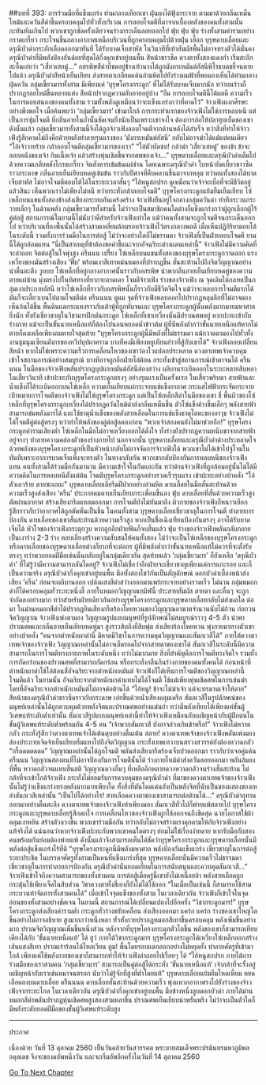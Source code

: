 ##บทที่ 393: การร่วมมือที่แข็งแกร่ง
ท่ามกลางเทือกเขา ฝุ่นผงได้ฟุ้งกระจาย ตามมาด้วยกลิ่นเหม็นไหม้และควันสีดำขึ้นครอบคลุมไปทั่วทั้งบริเวณ
การลอบโจมตีที่มาจากเบื้องหลังของคนทั้งสามนั้นกะทันหันเกินไป พวกเขาถูกซัดครั้งเดียวจนร่างกระเด็นลอยออกไป
ฟุ่บ ฟุ่บ ฟุ่บ
ร่างทั้งสามคำรามอย่างกราดเกรี้ยว กระโจนขึ้นกลางอากาศเหนือบริเวณที่ถูกครอบคลุมไปด้วยฝุ่น
เฮือก
บุรุษดาบเลื่อยและดรุณีบัวดำกระอักเลือดออกมาทันที ได้รับบาดเจ็บสาหัส ในวินาทีที่เท้าสัมผัสพื้นไม่อาจทรงตัวได้มั่นคง
ดรุณีบัวดำที่มีพลังป้องกันด้อยที่สุดได้กึ่งคุกเข่าอยู่บนพื้น สีหน้าขาวซีด ดวงตาทั้งสองแดงก่ำ เริ่มสะอึกสะอื้นเอ่ยว่า “เสี่ยวเฮยตู๋…”
อสรพิษสีดำที่ขดอยู่ข้างเท้านางได้ถูกมังกรเหมันต์อัสนีพิโรธบดขยี้จนตายไปแล้ว
ดรุณีบัวดำสีหน้าเย็นเยียบ ส่งสายตาเกลียดแค้นอำมหิตไปยังร่างผมฟ้าที่พอมองเห็นได้ท่ามกลางฝุ่นควัน
กลุ่มเขี้ยวมารทั้งสาม มีเพียงแค่ ‘บุรุษโครงกระดูก’ ที่ไม่ได้รับบาดเจ็บมากนัก ทว่าบนร่างก็ปรากฏรอยไหม้ขึ้นหลายแห่ง สีหน้าปรากฏความอับอายอยู่บ้าง
“อืม การลอบโจมตีนี้ได้ผลดี ความเร็วในการตอบสนองของคนทั้งสาม รวมทั้งพลังดูเหมือนว่าจะแข็งแกร่งกว่าที่คาดไว้”
จ้าวเฟิงผงกศีรษะอย่างพึงพอใจ
เมื่อค้นพบว่า ‘กลุ่มเขี้ยวมาร’ เข้ามาใกล้ การกระทำแรกของจ้าวเฟิงไม่ใช่การหลบหนี แต่เป็นการซุ่มโจมตี
ที่กลิ่นอายในถ้ำนั้นชัดเจนยิ่งนักเป็นเพราะเขาจงใจ ต้องการล่อให้ปลาฮุบเบ็ดของเขา
ดังนั้นแล้ว กลุ่มเขี้ยวมารทั้งสามนี้จึงได้ถูกจ้าวเฟิงลอบโจมตีจากด้านหลังได้สำเร็จ
ทว่าสิ่งที่ทำให้จ้าวเฟิงรู้สึกคาดไม่ถึงคือด้วยพลังทำลายรุนแรงของ ‘มังกรเหมันต์อัสนี’ กลับไม่อาจฆ่าได้แม้แต่คนเดียว
“ไอ้เจ้าวายร้าย กล้าลอบโจมตีกลุ่มเขี้ยวมารของเรา”
“ไอ้ตัวบัดซบ! กล้าฆ่า ‘เสี่ยวเฮยตู๋’ ของข้า ข้าจะลอกหนังของเจ้า กินเนื้อเจ้า แล้วสร้างหุ่นเชิดขึ้นจากศพของเจ้า...”
บุรุษดาบเลื่อยและดรุณีบัวดำเต็มไปด้วยความเกลียดชังโกรธเกรี้ยว จิตสังหารเข้มข้นแผ่ซ่าน
โดยเฉพาะดรุณีบัวดำ ใบหน้าบิดเบี้ยวขาวซีดราวกระดาษ กลิ่นอายเย็นเยียบหดหู่เข้มข้น ราวกับปีศาจที่คืบคลานขึ้นมาจากหลุม
ทว่าคนทั้งสองได้บาดเจ็บสาหัส ไม่อาจโจมตีตอบโต้ได้ในระยะเวลาสั้นๆ
“ไอ้หนูสกปรก ดูเหมือนว่าเจ้าจะเบื่อที่จะมีชีวิตอยู่แล้วสินะ เห็นพวกเราไม่เพียงไม่หนี ทว่ากระทั่งกล้าลอบโจมตี”
บุรุษโครงกระดูกแย้มยิ้มเย็นเยียบ โซ่เหล็กบนแขนทั้งสองข้างส่งเสียงกระทบกันเคร้งคร้าง
จ้าวเฟิงยืนอยู่ใจกลางกลุ่มควันดำ ท่าทีกระวนกระวายเล็กๆ
ในด้านพลัง กลุ่มเขี้ยวมารทั้งสามนี้ ไม่ว่าจะเป็นสมาชิกคนใดต่างก็แข็งแกร่งกว่าผู้ถูกเลือกผู้ไร้คู่ต่อสู้
สถานการณ์ในยามนี้ไม่นับว่าดีสำหรับจ้าวเฟิงเท่าใด
แม้ว่าคนทั้งสามจะถูกโจมตีจนกระเด็นออกไป ทว่าบริเวณที่ลงพื้นนั้นได้สร้างสามเหลี่ยมล้อมรอบจ้าวเฟิงไว้ตรงกลางพอดี
เมื่อเห็นปฏิกิริยาตอบโต้ในระดับนี้ รวมทั้งการร่วมมือในการต่อสู้ ไม่ว่าจะอย่างใดก็ไม่ธรรมดา
จ้าวเฟิงที่เป็นฝ่ายลอบโจมตี ยามนี้ได้ถูกล้อมแทน
“นี่เป็นสาเหตุที่ข้าต้องขอคำชี้แนะจากอัจฉริยะต่างแดนเหล่านี้”
จ้าวเฟิงไม่มีความคิดที่จะล่าถอย จิตต่อสู้ในใจพุ่งสูง
ครืนนน เปรี้ยง
โซ่เหล็กบนแขนทั้งสองของบุรุษโครงกระดูกวาดออก แรงเหวี่ยงของมันสร้างเสียง ‘ฟึ่บ’ พร้อมเงาสีเทาหม่นหมองที่ปรากฏขึ้น สั่นสะท้านไปถึงจิตวิญญาณอย่างน่าตื่นตะตึง
วูบบบ
โซ่เหล็กที่อยู่กลางอากาศนั้นราวกับอสรพิษ นำพากลิ่นอายเย็นเยียบหดหู่ของความตายแผ่ซ่าน มุ่งตรงไปในทิศทางที่ยากจะคาดเดา โจมตีจ้าวเฟิง
ร่างของจ้าวเฟิง ณ จุดเดิมได้กลายเป็นกลุ่มเงาประกายอัสนี ทว่าโซ่เหล็กที่ราวกับอสรพิษนั้นก็ราวกับมีชีวิตจิตใจ แม้ว่าจะหลบการโจมตีแรกได้ มันก็จะเลี้ยวเบนไปตามโจมตีต่อ
ครืนนนน ตูมม
จุดที่จ้าวเฟิงหลบออกไปปรากฏหลุมลึกที่ไม่อาจมองเห็นก้นได้ขึ้น พื้นดินแตกระแหงราวกับเต้าหู้ที่ถูกทับจนเละ
บุรุษโครงกระดูกผู้นั้นพลังมากมายมหาศาลยิ่งนัก ทั้งยังเชี่ยวชาญในวิชามารฝึกฝนกระดูก โซ่เหล็กที่เขาเหวี่ยงนั้นมีปราณศพอยู่ หากปะทะเข้ากับร่างกาย แม้จะเป็นขั้นนายเหนือแท้ก็ต้องไปนอนหยอดน้ำข้าวต้ม ผู้ที่มีพลังต่ำกว่าขั้นนายเหนือแท้หากไม่ตายก็คงเหลือเพียงลมหายใจสุดท้าย
“บุรุษโครงกระดูกผู้นี้มีพลังที่ไม่ธรรมดา แม้กวาดตามองไปทั่วทั้งงานชุมนุมเซียนมังกรของทวีปบุปผาคราม บางทีคงมีเพียงหยูเทียนฮ่าวที่สู้กับเขาได้”
จ้าวเฟิงลอบเปลี่ยนสีหน้า
หากไม่ใช่เพราะความเร็วการเคลื่อนไหวของเขาว่องไวแปลกประหลาด ดวงตาเทพเจ้าควบคุมเข้าใจสถานการณ์อย่างสมบูรณ์ บางทีอาจถูกอีกฝ่ายไล่ต้อน กระทั่งเข้าสู่สถานการณ์เข้าตาจนได้
ครืนนนน
ในมือของจ้าวเฟิงพลันปรากฏบุปผาเหมันต์อัสนีส่องสว่าง ผลิบานระเบิดออกในระยะหลายสิบหลาในเสี้ยววินาที เข้าปะทะกับบุรุษโครงกระดูกตรงๆ อย่างรุนแรงเป็นครั้งแรก
ในเสี้ยวพริบตา สายฟ้าและน้ำแข็งก็ได้ระเบิดออกบนโซ่เหล็ก ความเย็นเยียบแผ่กระจายแช่แข็งอากาศ กระแสไฟฟ้ากระจัดกระจาย
เป้าหมายการโจมตีของจ้าวเฟิงไม่ใช่บุรุษโครงกระดูก แต่เป็นโซ่เหล็กสีดำในมือของเขา
ชี่
พื้นผิวของโซ่เหล็กที่บุรุษโครงกระดูกเหวี่ยงได้ปรากฏควันไหม้ดำส่งกลิ่นเหม็นขึ้น ตัวโซ่แข็งค้างขึ้นเล็กๆ
พลังสายฟ้าสามารถข่มพลังมารได้ และใช้ธาตุน้ำแข็งของพลังสายเลือดในการแช่แข็งธาตุโลหะของอาวุธ
จ้าวเฟิงไม่ได้โจมตีคู่ต่อสู้ตรงๆ ทว่าทำให้พลังของคู่ต่อสู้ลดลงก่อน
“พวกเจ้าสองคนยังไม่มาช่วยอีก!”
บุรุษโครงกระดูกคำรามเสียงต่ำ โซ่เหล็กในมือไม่อาจเหวี่ยงออกได้ดั่งใจ ทั้งร่างยังปรากฏความหนึบชาจากสายฟ้าอยู่จางๆ ทำลายความคล่องตัวของร่างกายไป
นอกจากนั้น บุรุษดาบเลื่อยและดรุณีบัวดำต่างประหลาดใจ ด้วยพลังของบุรุษโครงกระดูกที่เป็นหัวหน้ากลับไม่อาจจัดการจ้าวเฟิงได้
พวกเขาไม่ได้เข้าไปจู่โจมในทันทีเพราะอาการบาดเจ็บเพิ่งจะทรงตัว ในทางกลับกัน พวกเขากลับป้องกันการหลบหนีของจ้าวเฟิงแทน
คนทั้งสามได้ร่วมมือกันมานาน มีความเข้าใจในกันและกัน
ทว่าด้านจ้าวเฟิงที่ถูกล้อมอยู่นั้นไม่ได้มีความคิดในการหลบหนีตั้งแต่ต้น โจมตีบุรุษโครงกระดูกอย่างรวดเร็วรุนแรง เข้าปะทะอย่างบ้าคลั่ง
“ไอ้ตัวเลวร้าย ตายซะเถอะ”
บุรุษดาบเลื่อยเลียริมฝีปากอย่างอำมหิต ดาบเลื่อยในมือสั่นสะท้านด้วยความเร็วสูงส่งเสียง ‘ครืน’ ประกายคมดาบเย็นเยียบกระเพื่อมขึ้นลง
ฟุ่บ
ดาบเลื่อยที่สั่นด้วยความเร็วสูงตัดผ่านอากาศ สร้างเสียงกรีดแหลมออกมา
การโจมตียังไม่ทันมาถึง ผิวกายของจ้าวเฟิงก็หนาวเยือก รู้สึกราวกับว่าอากาศได้ถูกตัดหั่นเป็นชิ้น
ในคนทั้งสาม บุรุษดาบเลื่อยเชี่ยวชาญในการโจมตี ทำลายการป้องกัน ดาบเลื่อยของเขาสั่นสะท้านด้วยความเร็วสูง หากเป็นชื่อเฉิงเทียนป้องกันตรงๆ อาจได้รับบาดเจ็บได้
หัวใจของจ้าวเฟิงกระตุกวูบ หากถูกอีกฝ่ายฟันก็จบสิ้นแล้ว
ฟุ่บ
ร่างของจ้าวเฟิงพลันกลับกลายเป็นเงาร่าง 2-3 ร่าง หลบเลี่ยงสร้างความสับสนให้คนทั้งสอง
ไม่ว่าจะเป็นโซ่เหล็กของบุรุษโครงกระดูก หรือดาบเลื่อยของบุรุษดาบเลื่อยต่างก็ยากที่จะต่อกร ผู้ที่มีพลังต่ำกว่าขั้นนายเหนือแท้ไม่ควรที่จะตั้งรับตรงๆ
ทว่าพวกยอดฝีมือเช่นนั้นกลับอยู่ในกลุ่มเดียวกัน
สุดท้ายแล้ว ‘กลุ่มเขี้ยวมาร’ ก็ยังเหลือ ‘ดรุณีบัวดำ’ ที่ไม่รู้ว่ามีความสามารถอันใดอยู่? จ้าวเฟิงไม่เชื่อว่าอีกฝ่ายจะเชี่ยวชาญเพียงแค่การแกะรอย
และก็เป็นความจริง
ดรุณีบัวดำกึ่งคุกเข่าอยู่บนพื้น มือทั้งสองไขว้กันเป็นสัญลักษณ์ ดอกบัวดำเบื้องหน้าส่งเสียง ‘ครืน’ ก่อนจะผลิบานออก เปล่งแสงสีดำสว่างออกมาแพร่กระจายอย่างรวดเร็ว
ไม่นาน กลุ่มหมอกดำก็ได้ครอบคลุมทั่วระยะหนึ่งลี้
ภายในหมอกวิญญาณทมิฬนี้ ประสาทสัมผัส สายตา และอื่นๆ จะถูกจำกัดลงอย่างมาก ทว่าสำหรับฝ่ายเดียวกันอย่างบุรุษโครงกระดูกและบุรุษดาบเลื่อยกลับไม่ส่งผลใด
ต่อมา ในม่านหมอกสีดำได้ปรากฏยินเสียงกรีดร้องโหยหวนของวิญญาณอาฆาตจำนวนนับไม่ถ้วน ก่อกวนจิตวิญญาณ
จ้าวเฟิงเพ่งตามอง วิญญาณรูปแบบมนุษย์ที่รูปลักษณ์ไม่สมบูรณ์ราวๆ 4-5 ตัว นำพาปราณศพและกลิ่นอายเย็นเยียบหดหู่มา สูงราวสิบถึงยี่สิบฟุต ส่งเสียงร้องโหยหวน พุ่งกายมาทางตัวเขาอย่างบ้าคลั่ง
“คนจากตำหนักผาดำนี่ มิคาดมีวิชาในการความคุมวิญญาณและสัมภเวสีได้”
ภายใต้ดวงตาเทพเจ้าของจ้าวเฟิง วิญญาณเหล่านั้นไม่อาจเล็ดรอดไปจากสายตาของเขาได้
สัมภเวสีในระดับนี้มีความสามารถในการโจมตีทางกายภาพในระดับหนึ่ง ทว่าไม่มากมาย สิ่งที่สำคัญคือการโจมตีทางจิตใจ รวมทั้งการกัดกร่อนของปราณศพที่สามารถกัดกร่อน หรือกระทั่งกลืนกินร่างกายของคนทั้งคนได้
ก่อนหน้าที่ตำหนักผาดำใช้ไล่ต้อนสี่อัจฉริยะจากตำหนักเหมันต์ จ้าวเฟิงก็ได้เห็นการโจมตีของวิญญาณเหล่านี้โจมตีแล้ว
ในยามนั้น อัจฉริยะจากตำหนักผาดำแทบไม่ได้โจมตี ใช้แต่เพียงหุ่นเชิดศพในการเข่นฆ่า โดยที่อัจฉริยะจากตำหนักเหมันต์ไม่อาจต่อต้านได้
“ไอ้หนู! ข้าจะไม่ฆ่าเจ้า แต่จะทรมานเจ้าให้ตาย”
สีหน้าของดรุณีบัวดำขาวซีดราวกับกระดาษ เอ่ยขึ้นด้วยน้ำเสียงคลุมเครือ
สัมภเวสีในรูปลักษณ์ของมนุษย์เหล่านั้นได้ถูกควบคุมด้วยพลังจิตและปราณศพอย่างแม่นยำ ทว่ามีพลังเทียบได้เพียงแค่ขั้นผู้วิเศษแท้ระดับต่ำเท่านั้น
สัมภเวสีรูปแบบมนุษย์เหล่านี้ทำให้จ้าวเฟิงเหมือนกับเผชิญหน้ากับผู้ฝึกตนในขั้นผู้วิเศษแท้ระดับต่ำพร้อมกัน 4-5 คน
“เจ้าพวกสัมภเวสี บังอาจล่วงเกินข้าหรือ!”
จ้าวเฟิงไม่หวาดกลัว กระทั่งรู้สึกว่าดวงตาเทพเจ้าได้เต้นตุบอย่างตื่นเต้น
สลาย!
ดวงตาเทพเจ้าของจ้าวเฟิงพลันเพ่งมอง ส่องประกายเจิดจ้าเย็นเยียบทิ่มแทงไปถึงจิตวิญญาณ กระทั่งเทพเทวาบนสรวงสวรรค์ยังต้องหวาดกลัว
“กรี้ดดดดดดด”
วิญญาณเหล่านั้นได้ถูกโจมตี พลันส่งเสียงกรีดร้องเจ็บปวดออกมา ราวกับว่าเจอคู่แค้น
ครืนนน
วิญญาณสองตนที่ไม่อาจป้องกันการโจมตีนั้นได้ ร่างกายไหม้ดำส่งควันลอยออกมา พลันล้มลงที่พื้น หวาดกลัวจนแทบสิ้นสติ
วิญญาณดวงอื่นๆ ที่เหลืออีกหลายดวงหวาดกลัวจนร่างสั่นสะท้าน ไม่กล้าที่จะเข้าใกล้จ้าวเฟิง กระทั่งไม่ยอมรับการควบคุมของดรุณีบัวดำ
ที่มาของดวงตาเทพเจ้าของจ้าวเฟิงนั้นไม่รู้ว่าแข็งแกร่งทรงพลังมากมายเพียงใด ทั้งสิ่งที่มันโดดเด่นยังเป็นพลังจิตที่นับเป็นของแสลงของเหล่าสัมภเวสีเหล่านั้น
“เป็นไปได้อย่างไร! สายเลือดดวงตาของเขาสามารถต่อต้านได้...”
ดรุณีบัวดำอุทานออกมาอย่างตื่นตะลึง
ดวงตาเทพเจ้าของจ้าวเฟิงทำเพียงมอง สัมภเวสีทั่วไปก็พ่ายแพ้สลายไป
บุรุษโครงกระดูกและบุรุษดาบเลื่อยรู้สึกตกใจ
การเคลื่อนไหวของจ้าวเฟิงถูกใช้ออกจนถึงขีดสุด ฉวยโอกาสใช้ผ้าคลุมเงาหยิน สร้างตัวลวงขึ้น
พวกเขาร่วมมือกัน ทว่ากลับไม่อาจสร้างแรงคุกคามให้กับจ้าวเฟิงอย่างแท้จริงได้
แน่นอนว่าหากจ้าวเฟิงปะทะกับพวกเขาคนใดตรงๆ ย่อมไม่ใช่เรื่องง่ายดาย หากรับมือกับสองคนพร้อมกันย่อมต้องพ่ายแพ้ ดังนั้นแล้วจึงสามารถเห็นได้ชัดว่าบุรุษโครงกระดูกและบุรุษดาบเลื่อยนั้นมีพลังต่อสู้แข็งแกร่งไร้ที่ติ
“บุรุษโครงกระดูกนี่มีพลังมหาศาล พลังป้องกันแข็งแกร่ง เชี่ยวชาญในการต่อสู้ระยะประชิด ในบรรดาศัตรูทั้งสามเป็นคนที่แข็งแกร่งที่สุด บุรุษดาบเลื่อยนั่นมีความเร็วไม่ธรรมดา เชี่ยวชาญในการทำลายการป้องกัน ดรุณีบัวดำนั่นยอดเยี่ยมในการสนับสนุนและควบคุมสัมภเวสี...”
จ้าวเฟิงเข้าใจถึงความสามารถของทั้งสามคน
การต่อสู้เมื่อครู่นี้เขายังไม่เหนื่อยล้า พลังสายเลือดถูกกระตุ้นใช้เพียงเจ็ดในสิบส่วน วิชาดวงตาทั้งสี่เองก็ยังไม่ได้ใช้ออก
“ในเมื่อเป็นเช่นนี้ ก็สามารถใช้สามกระบวนท่าจัดการทั้งสามคนได้”
เมื่อเข้าใจจุดแข็งของทั้งสาม ในเวลาเดียวกัน จ้าวเฟิงก็เข้าใจในจุดอ่อนของทั้งสามอย่างชัดเจน
ในยามนี้ สถานการณ์ได้เปลี่ยนแปลงไปอีกครั้ง
“วิชากระดูกมาร!”
บุรุษโครงกระดูกส่งเสียงคำรามต่ำ กระดูกทั่วร่างขยับเคลื่อน ส่งเสียงออกมา
แคร่ก แคร่ก
ร่างของเขาใหญ่โตขึ้นอย่างไม่อาจอธิบาย สูงมากกว่าหนึ่งหลา ทั่วทั้งกายปรากฏหมอกสีเทาขึ้นครอบคลุม พลังเพิ่มขึ้นอย่างมาก ปราณจิตวิญญาณเพิ่มขึ้นหนึ่งส่วน
หลังจากที่บุรุษโครงกระดุกตัวโตขึ้น พลังของเขาก็สามารถเทียบเคียงได้กับ ‘ขั้นนายเหนือแท้’ ได้
ฮูว์
ภายใต้วิชากระดูกมาร บุรุษโครงกระดูกได้เหวี่ยงโซ่เหล็กออกสร้างเส้นแสงสีเทา ปราณเร่าร้อนได้ไหลเวียน
ตูม!
พื้นโดยรอบแตกออกอย่างไม่หยุดยั้ง ทำลายศัตรูที่เข้ามาใกล้ เพียงแค่ใช้พลังกายของเขาก็สามารถทำให้จ้าวเฟิงล่าถอยไปเรื่อยๆ ได้
“ไอ้หนูสกปรก ภายใต้การร่วมมือของเราสามคน ‘กลุ่มเขี้ยวมาร’ สามารถเป็นคู่ต่อสู้ได้กระทั่ง ‘ขั้นนายเหนือแท้’ เจ้ากล้าที่จะรั้งอยู่เผชิญหน้ากับเราเช่นหมาจนตรอก นับว่าไม่รู้จักที่สูงที่ต่ำโดยแท้”
บุรุษดาบเลื่อยแย้มยิ้มโหดเหี้ยม หยดเลือดลงบนดาบเลื่อย
ครืนนนน
ดาบเลื่อยสั่นสะท้านด้วยความเร็ว พุ่งแหวกอากาศรงไปยังร่างของจ้าวเฟิงจากระยะไกล
ในเวลาเดียวกัน
ดรุณีบัวดำกึ่งคุกเข่าอยู่บนพื้น มือข้างหนึ่งลูบดอกบัวดำ ภายใต้ม่านหมอกสีดำพลันปรากฏหุ่นเชิดศพสูงสองสามหลาขึ้น ปราณศพเย็นเยียบน่าพรั่นพรึง ไม่ว่าจะเป็นตัวใดก็มีพลังระดับยอดฝีมือของขั้นผู้วิเศษแท้ระดับสูง

______________________________________________________________________________________

ประกาศ

เนื่องด้วย วันที่ 13 ตุลาคม 2560 เป็นวันคล้ายวันสวรรคต พระบาทสมเด็จพระปรมินทรมหาภูมิพลอดุลเดช จึงจะของดอัพหนึ่งวัน และจะเริ่มอัพอีกครั้งในวันที่ 14 ตุลาคม 2560


[Go To Next Chapter]( ./173.md)